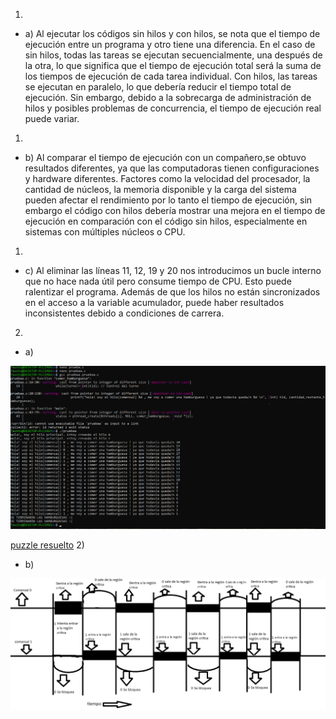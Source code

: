 1)
* a)
 Al ejecutar los códigos sin hilos y con hilos, se nota que el tiempo de ejecución entre un programa y otro tiene una diferencia.
 En el caso de sin hilos, todas las tareas se ejecutan secuencialmente, una después de la otra,
 lo que significa que el tiempo de ejecución total será la suma de los tiempos de ejecución de cada tarea individual.
 Con hilos, las tareas se ejecutan en paralelo, lo que debería reducir el tiempo total de ejecución.
 Sin embargo, debido a la sobrecarga de administración de hilos y posibles problemas de concurrencia, el tiempo de ejecución real puede variar.
 1)
 * b)
 Al  comparar el tiempo de ejecución con un compañero,se obtuvo resultados diferentes,
 ya que las computadoras tienen configuraciones y  hardware diferentes.
 Factores como la velocidad del procesador, la cantidad de núcleos, la memoria disponible y la carga del sistema pueden afectar el rendimiento
 por lo tanto  el tiempo de ejecución, sin embargo 
 el código con hilos debería mostrar una mejora en el tiempo de ejecución en comparación con el código sin hilos, especialmente en sistemas con múltiples núcleos o CPU.
 1)
 * c)  Al eliminar las líneas 11, 12, 19 y 20 nos introducimos  un bucle interno que no hace nada útil pero consume tiempo de CPU. 
 Esto puede ralentizar el programa. Además de que   los hilos no están sincronizados en el acceso a la variable acumulador, puede haber resultados inconsistentes debido a condiciones de carrera.
 
 2)
 * a)
<img src="./codigo_funcionando.png">

<a href="./tp3_2a.c">puzzle resuelto</a>
2)
* b)
<img src="./2b-1.png">






